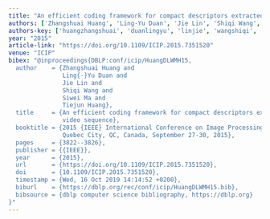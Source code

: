 ```yaml
---
title: "An efficient coding framework for compact descriptors extracted from video sequence"
authors: ['Zhangshuai Huang', 'Ling-Yu Duan', 'Jie Lin', 'Shiqi Wang', 'Siwei Ma', 'Tiejun Huang']
authors-key: ['huangzhangshuai', 'duanlingyu', 'linjie', 'wangshiqi', 'masiwei', 'huangtiejun']
year: "2015"
article-link: "https://doi.org/10.1109/ICIP.2015.7351520"
venue: "ICIP"
bibex: "@inproceedings{DBLP:conf/icip/HuangDLWMH15,
  author    = {Zhangshuai Huang and
               Ling{-}Yu Duan and
               Jie Lin and
               Shiqi Wang and
               Siwei Ma and
               Tiejun Huang},
  title     = {An efficient coding framework for compact descriptors extracted from
               video sequence},
  booktitle = {2015 {IEEE} International Conference on Image Processing, {ICIP} 2015,
               Quebec City, QC, Canada, September 27-30, 2015},
  pages     = {3822--3826},
  publisher = {{IEEE}},
  year      = {2015},
  url       = {https://doi.org/10.1109/ICIP.2015.7351520},
  doi       = {10.1109/ICIP.2015.7351520},
  timestamp = {Wed, 16 Oct 2019 14:14:52 +0200},
  biburl    = {https://dblp.org/rec/conf/icip/HuangDLWMH15.bib},
  bibsource = {dblp computer science bibliography, https://dblp.org}
}"
---
```

